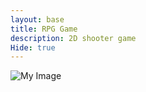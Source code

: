 ```yaml
---
layout: base
title: RPG Game
description: 2D shooter game
Hide: true
---
```


![My Image](Flowcart.png)